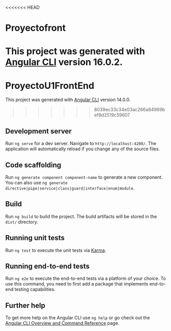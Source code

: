 <<<<<<< HEAD
# Proyectofront

This project was generated with [Angular CLI](https://github.com/angular/angular-cli) version 16.0.2.
=======
# ProyectoU1FrontEnd

This project was generated with [Angular CLI](https://github.com/angular/angular-cli) version 14.0.0.
>>>>>>> 8039ec33c34e03ac266a84969bef9d2519c59607

## Development server

Run `ng serve` for a dev server. Navigate to `http://localhost:4200/`. The application will automatically reload if you change any of the source files.

## Code scaffolding

Run `ng generate component component-name` to generate a new component. You can also use `ng generate directive|pipe|service|class|guard|interface|enum|module`.

## Build

Run `ng build` to build the project. The build artifacts will be stored in the `dist/` directory.

## Running unit tests

Run `ng test` to execute the unit tests via [Karma](https://karma-runner.github.io).

## Running end-to-end tests

Run `ng e2e` to execute the end-to-end tests via a platform of your choice. To use this command, you need to first add a package that implements end-to-end testing capabilities.

## Further help

To get more help on the Angular CLI use `ng help` or go check out the [Angular CLI Overview and Command Reference](https://angular.io/cli) page.
